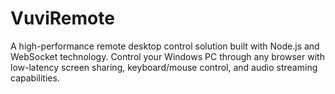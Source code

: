 # VuviRemote
A high-performance remote desktop control solution built with Node.js and WebSocket technology. Control your Windows PC through any browser with low-latency screen sharing, keyboard/mouse control, and audio streaming capabilities.
